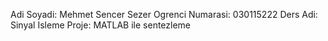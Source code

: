 Adi Soyadi: Mehmet Sencer Sezer
Ogrenci Numarasi: 030115222
Ders Adi: Sinyal Isleme
Proje: MATLAB ile sentezleme
                 
